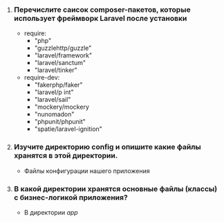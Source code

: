 1. ### Перечислите саисок composer-пакетов, которые использует фреймворк  Laravel после установки
   - require:  
     - "php"
     - "guzzlehttp/guzzle"
     - "laravel/framework"
     - "laravel/sanctum"
     - "laravel/tinker"
   - require-dev:
     - "fakerphp/faker"
     -  "laravel/p int"
     -  "laravel/sail"
     -  "mockery/mockery
     -  "nunomadon"
     -  "phpunit/phpunit"
     -  "spatie/laravel-ignition"

1. ### Изучите директорию  config и опишите какие файлы хранятся в этой директории.
   - Файлы конфигурации нашего приложения

1. ### В какой директории хранятся основные файлы (классы) с бизнес-логикой приложения?
    - В директории *app*
   
